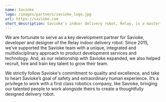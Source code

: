```yaml
---
name: Savioke
logo: /images/partners/savioke_logo.jpg
url: https://savioke.com
short_description: Savioke’s indoor delivery robot, Relay, is a masterful blend of function, performance and thoughtful design. We work closely with Savioke as a development partner to help innovate their products and assist and support their engineering teams.
---
```


We are fortunate to serve as a key development partner for Savioke, developer and designer of the Relay indoor delivery robot. Since 2015, we’ve supported the Savioke team with a unique, integrated and multidisciplinary approach to product development services and technology. And, as our relationship with Savioke expanded, we also helped recruit, hire and train key talent to grow their team.

We strictly follow Savioke's commitment to quality and excellence, and take to heart Savioke’s goal of safety and extraordinary human experience. It’s a privilege to work with a first class robotics company, like Savioke, bringing our talented people to work alongside theirs to create a thoughtfully designed delivery robot.
